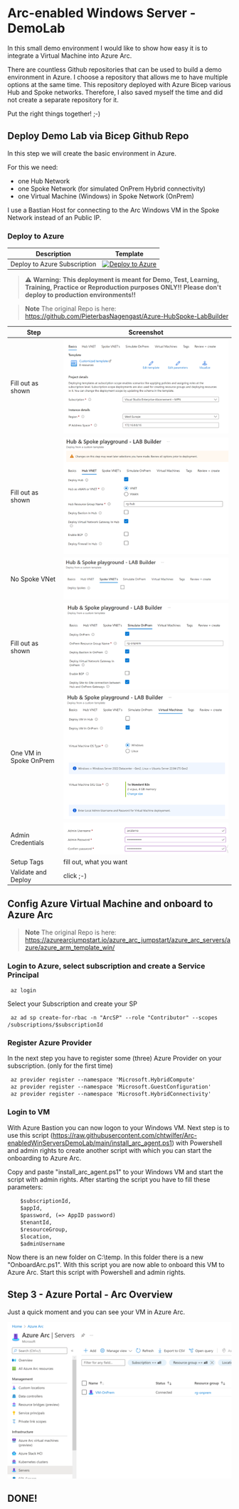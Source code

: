 # Arc-enabled Windows Server - DemoLab
In this small demo environment I would like to show how easy it is to integrate a Virtual Machine into Azure Arc.

There are countless Github repositories that can be used to build a demo environment in Azure. I choose a repository that allows me to have multiple options at the same time. This repository deployed with Azure Bicep various Hub and Spoke networks. Therefore, I also saved myself the time and did not create a separate repository for it.

Put the right things together! ;-)


## Deploy Demo Lab via Bicep Github Repo
In this step we will create the basic environment in Azure. 

For this we need:
- one Hub Network
- one Spoke Network (for simulated OnPrem Hybrid connectivity)
- one Virtual Machine (Windows) in Spoke Network (OnPrem)

I use a Bastian Host for connecting to the Arc Windows VM in the Spoke Network instead of an Public IP.


### Deploy to Azure

| Description | Template |
|---|---|
| Deploy to Azure Subscription |[![Deploy to Azure](https://aka.ms/deploytoazurebutton)](https://portal.azure.com/#blade/Microsoft_Azure_CreateUIDef/CustomDeploymentBlade/uri/https%3A%2F%2Fraw.githubusercontent.com%2FPieterbasNagengast%2FAzure-HubSpoke-LabBuilder%2Fmain%2FARM%2Fmain.json/uiFormDefinitionUri/https%3A%2F%2Fraw.githubusercontent.com%2FPieterbasNagengast%2FAzure-HubSpoke-LabBuilder%2Fmain%2FuiDefinition.json)|

> :warning: **Warning:**
> **This deployment is meant for Demo, Test, Learning, Training, Practice or Reproduction purposes ONLY!!**
> **Please don't deploy to production environments!!**

> **Note**
> The original Repo is here: https://github.com/PieterbasNagengast/Azure-HubSpoke-LabBuilder


|Step|Screenshot|
|-|-|
|Fill out as shown|![Step1](images/HubandSpokeBasisc_1.png)|
|Fill out as shown|![Step2](images/HubVNet_2.png)|
|No Spoke VNet|![Step3](images/SpokeVNet_3.PNG)|
|Fill out as shown|![Step4](images/OnPremVNet_.png)|
|One VM in Spoke OnPrem|![Step4](images/VirtualMachines_5.png)|
|Admin Credentials|![Step5](images/VirtualMachines_6.png)|
|Setup Tags|fill out, what you want|
|Validate and Deploy|click ;-)|



## Config Azure Virtual Machine and onboard to Azure Arc

> **Note**
> The original Repo is here: https://azurearcjumpstart.io/azure_arc_jumpstart/azure_arc_servers/azure/azure_arm_template_win/

### Login to Azure, select subscription and create a Service Principal

``` 
 az login
```
Select your Subscription and create your SP
```
 az ad sp create-for-rbac -n "ArcSP" --role "Contributor" --scopes /subscriptions/$subscriptionId
```


### Register Azure Provider
In the next step you have to register some (three) Azure Provider on your subscription. (only for the first time)
```  
 az provider register --namespace 'Microsoft.HybridCompute'
 az provider register --namespace 'Microsoft.GuestConfiguration'
 az provider register --namespace 'Microsoft.HybridConnectivity'
``` 


### Login to VM
With Azure Bastion you can now logon to your Windows VM. 
Next step is to use this script (https://raw.githubusercontent.com/chtwilfer/Arc-enabledWinServersDemoLab/main/install_arc_agent.ps1) with Powershell and admin rights to create another script with which you can start the onboarding to Azure Arc.


Copy and paste "install_arc_agent.ps1" to your Windows VM and start the script with admin rights. 
After starting the script you have to fill these parameters:
```
    $subscriptionId,
    $appId,
    $password, (=> AppID password)
    $tenantId,
    $resourceGroup,
    $location,
    $adminUsername
```
Now there is an new folder on C:\temp. In this folder there is a new "OnboardArc.ps1".
With this script you are now able to onboard this VM to Azure Arc. Start this script with Powershell and admin rights.



## Step 3 - Azure Portal - Arc Overview
Just a quick moment and you can see your VM in Azure Arc.

![Arc Overview](images/Arc_VM_1.png)

## DONE!


